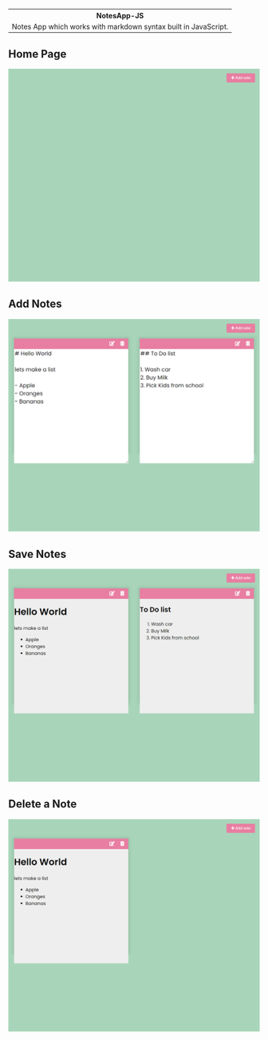 <table align="center">
<th>NotesApp-JS</th>
<tr>
<td>Notes App which works with markdown syntax built in JavaScript.</td>
</tr>
</table>

## Home Page
<img src="https://github.com/emahmi/NotesApp-JS/blob/master/images/img-1.png">

## Add Notes
<img src="https://github.com/emahmi/NotesApp-JS/blob/master/images/img-2.png">

## Save Notes
<img src="https://github.com/emahmi/NotesApp-JS/blob/master/images/img-3.png">

## Delete a Note
<img src="https://github.com/emahmi/NotesApp-JS/blob/master/images/img-4.png">
